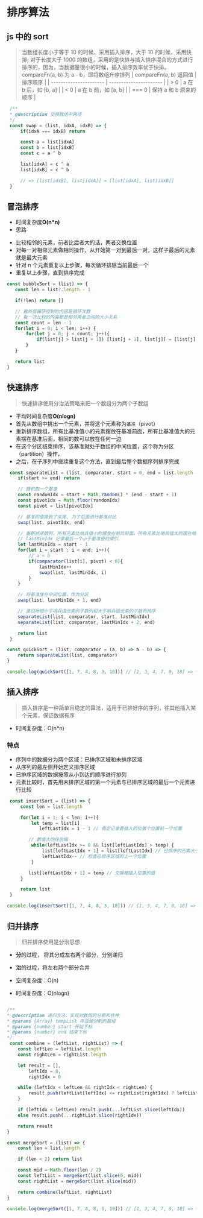# 排序算法

## js 中的 sort

> 当数组长度小于等于 10 的时候，采用插入排序，大于 10 的时候，采用快排;
> 对于长度大于 1000 的数组，采用的是快排与插入排序混合的方式进行排序的，因为，当数据量很小的时候，插入排序效率优于快排。
> compareFn(a, b) 为 a - b，即将数组升序排列
> | compareFn(a, b) 返回值 | 排序顺序 |
> | ---------------------- | ---------------------- |
> | > 0 | a 在 b 后，如 [b, a] |
> | < 0 | a 在 b 前，如 [a, b] |
> | === 0 | 保持 a 和 b 原来的顺序 |

```JavaScript
 /**
 * @description 交换数组中两项
 */
 const swap = (list, idxA, idxB) => {
     if(idxA === idxB) return

     const a = list[idxA]
     const b = list[idxB]
     const c = a ^ b

     list[idxA] = c ^ a
     list[idxB] = c ^ b

     // => [list[idxB], list[idxA]] = [list[idxA], list[idxB]]
 }
```

## 冒泡排序

-   时间复杂度**O(n\*n)**
-   思路

*   比较相邻的元素，前者比后者大的话，两者交换位置
*   对每一对相邻元素做相同操作，从开始第一对到最后一对，这样子最后的元素就是最大元素
*   针对 n 个元素重复以上步骤，每次循环排除当前最后一个
*   重复以上步骤，直到排序完成

```JavaScript
const bubbleSort = (list) => {
   const len = list?.length - 1

   if(!len) return []

   // 最外层循环控制的内容是循环次数
   // 每一次比较的内容都是相邻两者之间的大小关系
   const count = len - 1
   for(let i = 0; i < len; i++) {
       for(let j = 0; j < count; j++){
           if(list[j] > list[j + 1]) [list[j + 1], list[j]] = [list[j], list[j + 1]]
       }
   }

   return list
}
```

## 快速排序

> 快速排序使用分治法策略来把一个数组分为两个子数组

-   平均时间复杂度**O(nlogn)**
-   首先从数组中挑出一个元素，并将这个元素称为<code>基准</code>（pivot）
-   重新排序数组，所有比基准值小的元素摆放在基准前面，所有比基准值大的元素摆在基准后面，相同的数可以放在任何一边
-   在这个分区结束排序，该基准就处于数组的中间位置，这个称为分区（partition）操作，
-   之后，在子序列中继续重复这个方法，直到最后整个数据序列排序完成

```JavaScript
 const separateList = (list, comparator, start = 0, end = list.length - 1) => {
    if(start >= end) return

    // 随机取一个基准
    const randomIdx = start + Math.random() * (end - start + 1)
    const pivotIdx = Math.floor(randomIdx)
    const pivot = list[pivotIdx]

    // 基准的值换到了末尾, 为了后面进行基准对比
    swap(list, pivotIdx, end)

    // 重新排序数列，所有元素比哨兵值小的摆放在哨兵前面，所有元素比哨兵值大的摆在哨兵的后面（相同的数可以到任一边）
    // lastMinIdx 记录最后一个小于基准值的索引
    let lastMinIdx = start - 1
    for(let i = start ; i < end; i++){
        // a < b
        if(comparator(list[i], pivot) < 0){
            lastMinIdx++
            swap(list, lastMinIdx, i)
        }
    }

    // 将基准放在中间位置，作为分区
    swap(list, lastMinIdx + 1, end)

    // 递归地把小于哨兵值元素的子数列和大于哨兵值元素的子数列排序
    separateList(list, comparator, start, lastMinIdx)
    separateList(list, comparator, lastMinIdx + 2, end)

    return list
 }

const quickSort = (list, comparator = (a, b) => a - b) => {
    return separateList(list, comparator)
}

console.log(quickSort([1, 7, 4, 8, 3, 18])) // [1, 3, 4, 7, 8, 18] => take 0.069 s
```

## 插入排序

> 插入排序是一种简单且稳定的算法，适用于已排好序的序列，往其他插入某个元素，保证数据有序

-   时间复杂度：O(n\*n)

### 特点

-   序列中的数据分为两个区域：已排序区域和未排序区域
-   从序列的最左侧开始定义排序区域
-   已排序区域的数据按照从小到达的顺序进行排列
-   元素比较时，首先用未排序区域的第一个元素与已排序区域的最后一个元素进行比较

```JavaScript
 const insertSort = (list) => {
     const len = list.length

     for(let i = 1; i < len; i++){
         let temp = list[i]
            leftLastIdx = i - 1 // 假定记录要插入的位置个位置前一个位置

        // 数值大的往后插
         while(leftLastIdx >= 0 && list[leftLastIdx] > temp) {
             list[leftLastIdx + 1] = list[leftLastIdx] // 已排序的元素大于新元素，将该元素插到一下个位置
             leftLastIdx-- // 检查已排序区域的上一个位置
         }

        list[leftLastIdx + 1] = temp // 交换被插入位置的值
     }

     return list
 }

console.log(insertSort([1, 7, 4, 8, 3, 18])) // [1, 3, 4, 7, 8, 18] => take 0.066 s
```

## 归并排序

> 归并排序使用是分治思想

-   **分**的过程， 将其分成左右两个部分，分别递归
-   **治**的过程，将左右两个部分合并

-   空间复杂度：O(n)
-   时间复杂度：O(nlogn)

```JavaScript

/**
* @description 递归方法，实现对数组的分割和合并
* @params {Array} tempList 存放被分割的数组
* @params {number} start 开始下标
* @params {number} end 结束下标
*/
 const combine = (leftList, rightList) => {
    const leftLen = leftList.length
    const rightLen = rightList.length

    let result = [],
        leftIdx = 0,
        rightIdx = 0

    while (leftIdx < leftLen && rightIdx < rightLen) {
        result.push(leftList[leftIdx] <= rightList[rightIdx] ? leftList[leftIdx++] : rightList[rightIdx++])
    }

    if (leftIdx < leftLen) result.push(...leftList.slice(leftIdx))
    else result.push(...rightList.slice(rightIdx))

    return result
}

const mergeSort = (list) => {
    const len = list.length

    if (len < 2) return list

    const mid = Math.floor(len / 2)
    const leftList = mergeSort(list.slice(0, mid))
    const rightList = mergeSort(list.slice(mid))

    return combine(leftList, rightList)
}

console.log(mergeSort([1, 7, 4, 8, 3, 18])) // [1, 3, 4, 7, 8, 18] => take 0.071 s
```
